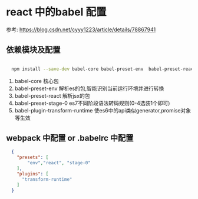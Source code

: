 # react 中的babel 配置

参考: https://blog.csdn.net/cyyy1223/article/details/78867941

## 依赖模块及配置

```bash

  npm install --save-dev babel-core babel-preset-env  babel-preset-react  babel-loader babel-preset-stage-0
```

1. babel-core 核心包
2. babel-preset-env 解析es的包,智能识别当前运行环境并进行转换
3. babel-preset-react 解析jsx的包
4. babel-preset-stage-0 es7不同阶段语法转码规则(0-4选装1个即可)
5. babel-plugin-transform-runtime 使es6中的api类似generator,promise对象等生效

## webpack 中配置 or .babelrc 中配置

```json
  {
    "presets": [
        "env","react", "stage-0"
    ],
    "plugins": [
      "transform-runtime"
    ]
  }

```